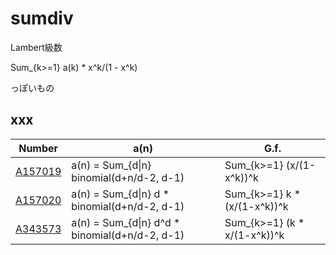 # sumdiv

Lambert級数

Sum_{k>=1} a(k) * x^k/(1 - x^k)

っぽいもの

## xxx

| Number | a(n) | G.f. |
| ----- | ----- | ----- | 
| [A157019](https://oeis.org/A157019) | a(n) = Sum_{d&#124;n}       binomial(d+n/d-2, d-1) | Sum_{k>=1}     (x/(1-x^k))^k |
| [A157020](https://oeis.org/A157020) | a(n) = Sum_{d&#124;n} d   * binomial(d+n/d-2, d-1) | Sum_{k>=1} k * (x/(1-x^k))^k |
| [A343573](https://oeis.org/A343573) | a(n) = Sum_{d&#124;n} d^d * binomial(d+n/d-2, d-1) | Sum_{k>=1} (k * x/(1-x^k))^k |
